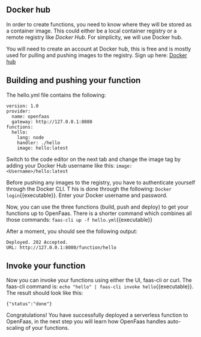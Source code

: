 ## Docker hub

In order to create functions, you need to know where they will be stored as a container image. This could either be a local container registry or a remote registry like *Docker Hub*. For simplicity, we will use Docker hub.

You will need to create an account at Docker hub, this is free and is mostly used for pulling and pushing images to the registry. Sign up here: [Docker hub](https://hub.docker.com/)

## Building and pushing your function

The hello.yml file contains the following: 
```
version: 1.0
provider:
  name: openfaas
  gateway: http://127.0.0.1:8080
functions:
  hello:
    lang: node
    handler: ./hello
    image: hello:latest
```

Switch to the code editor on the next tab and change the image tag by adding your Docker Hub username like this: ```image: <Username>/hello:latest```

Before pushing any images to the registry, you have to authenticate yourself through the Docker CLI. T
his is done through the following: `Docker login`{{executable}}. 
Enter your Docker username and password. 

Now, you can use the three functions (build, push and deploy) to get your functions up to OpenFaas. There is a shorter command which combines all those commands: `faas-cli up -f hello.yml`{{executable}}

After a moment, you should see the following output:

```
Deployed. 202 Accepted.
URL: http://127.0.0.1:8080/function/hello
```
## Invoke your function

Now you can invoke your functions using either the UI, faas-cli or curl. The faas-cli command is: `echo "hello" | faas-cli invoke hello`{{executable}}. The result should look like this:
```
{"status":"done"}
```
Congratulations! You have successfully deployed a serverless function to OpenFaas, in the next step you will learn how OpenFaas handles auto-scaling of your functions. 

